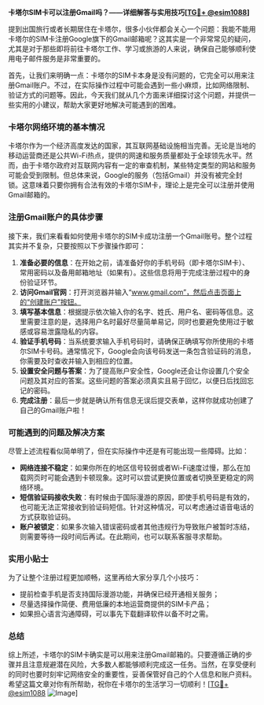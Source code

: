 **卡塔尔SIM卡可以注册Gmail吗？——详细解答与实用技巧[[TG💪+ @esim1088](https://t.me/s/esim1088)]**

提到出国旅行或者长期居住在卡塔尔，很多小伙伴都会关心一个问题：我能不能用卡塔尔的SIM卡注册Google旗下的Gmail邮箱呢？这其实是一个非常常见的疑问，尤其是对于那些即将前往卡塔尔工作、学习或旅游的人来说，确保自己能够顺利使用电子邮件服务是非常重要的。

首先，让我们来明确一点：卡塔尔的SIM卡本身是没有问题的，它完全可以用来注册Gmail账户。不过，在实际操作过程中可能会遇到一些小麻烦，比如网络限制、验证方式的问题等。因此，今天我们就从几个方面来详细探讨这个问题，并提供一些实用的小建议，帮助大家更好地解决可能遇到的困难。

### 卡塔尔网络环境的基本情况

卡塔尔作为一个经济高度发达的国家，其互联网基础设施相当完善。无论是当地的移动运营商还是公共Wi-Fi热点，提供的网速和服务质量都处于全球领先水平。然而，由于卡塔尔政府对互联网内容有一定的审查机制，某些特定类型的网站和服务可能会受到限制。但总体来说，Google的服务（包括Gmail）并没有被完全封锁。这意味着只要你拥有合法有效的卡塔尔SIM卡，理论上是完全可以注册并使用Gmail邮箱的。

### 注册Gmail账户的具体步骤

接下来，我们来看看如何使用卡塔尔的SIM卡成功注册一个Gmail账号。整个过程其实并不复杂，只要按照以下步骤操作即可：

1. **准备必要的信息**：在开始之前，请准备好你的手机号码（即卡塔尔SIM卡）、常用密码以及备用邮箱地址（如果有）。这些信息将用于完成注册过程中的身份验证环节。
2. **访问Gmail官网**：打开浏览器并输入“www.gmail.com”，然后点击页面上的“创建账户”按钮。
3. **填写基本信息**：根据提示依次输入你的名字、姓氏、用户名、密码等信息。这里需要注意的是，选择用户名时最好尽量简单易记，同时也要避免使用过于敏感或容易泄露隐私的内容。
4. **验证手机号码**：当系统要求输入手机号码时，请确保正确填写你所使用的卡塔尔SIM卡号码。通常情况下，Google会向该号码发送一条包含验证码的消息，你需要及时查收并输入到相应的位置。
5. **设置安全问题与答案**：为了提高账户安全性，Google还会让你设置几个安全问题及其对应的答案。这些问题的答案必须真实且易于回忆，以便日后找回忘记的密码。
6. **完成注册**：最后一步就是确认所有信息无误后提交表单，这样你就成功创建了自己的Gmail账户啦！

### 可能遇到的问题及解决方案

尽管上述流程看似简单明了，但在实际操作中还是有可能出现一些障碍。比如：

- **网络连接不稳定**：如果你所在的地区信号较弱或者Wi-Fi速度过慢，那么在加载网页时可能会遇到卡顿现象。这时可以尝试更换位置或者切换至更稳定的网络环境。
- **短信验证码接收失败**：有时候由于国际漫游的原因，即使手机号码是有效的，也可能无法正常接收到验证码短信。针对这种情况，可以考虑通过语音电话的方式获取验证码。
- **账户被锁定**：如果多次输入错误密码或者其他违规行为导致账户被暂时冻结，则需要等待一段时间后再试。在此期间，也可以联系客服寻求帮助。

### 实用小贴士

为了让整个注册过程更加顺畅，这里再给大家分享几个小技巧：

- 提前检查手机是否支持国际漫游功能，并确保已经开通相关服务；
- 尽量选择操作简便、费用低廉的本地运营商提供的SIM卡产品；
- 如果担心语言沟通障碍，可以事先下载翻译软件以备不时之需。

### 总结

综上所述，卡塔尔的SIM卡确实是可以用来注册Gmail邮箱的。只要遵循正确的步骤并且注意规避潜在风险，大多数人都能够顺利完成这一任务。当然，在享受便利的同时也要时刻牢记网络安全的重要性，妥善保管好自己的个人信息和账户资料。希望这篇文章对你有所帮助，祝你在卡塔尔的生活学习一切顺利！[[TG💪+ @esim1088](https://t.me/s/esim1088) ![Image](https://i.postimg.cc/4NQfJmqS/Snipaste-2025-05-13-00-14-12.png)]